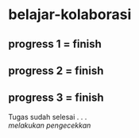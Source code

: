 # belajar-kolaborasi
progress 1 = finish
--
progress 2 = finish
--
progress 3 = finish
--
Tugas sudah selesai . . . <br>
*melakukan pengecekkan*
